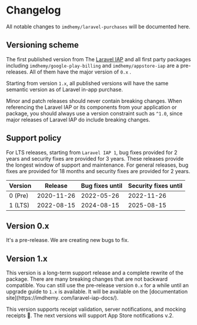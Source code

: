 # Changelog

All notable changes to `imdhemy/laravel-purchases` will be documented here.

## Versioning scheme

The first published version from The [Laravel IAP](https://github.com/imdhemy/laravel-in-app-purchases) and all first
party packages including
`imdhemy/google-play-billing` and `imdhemy/appstore-iap` are a pre-releases. All of them have the major version of `0.x`
.

Starting from version `1.x`, all published versions will have the same semantic version as of Laravel in-app purchase.

Minor and patch releases should never contain breaking changes. When referencing the Laravel IAP or its components from
your application or package, you should always use a version constraint such as `^1.0`, since major releases of Laravel
IAP do include breaking changes.

## Support policy

For LTS releases, starting from `Laravel IAP 1`, bug fixes provided for 2 years and security fixes are provided for 3
years. These releases provide the longest window of support and maintenance. For general releases, bug fixes are
provided for 18 months and security fixes are provided for 2 years.

| Version | Release    | Bug fixes until | Security fixes until |
|---------|------------|-----------------|----------------------|
| 0 (Pre) | 2020-11-26 | 2022-05-26      | 2022-11-26           |
| 1 (LTS) | 2022-08-15 | 2024-08-15      | 2025-08-15           |

## Version 0.x

It's a pre-release. We are creating new bugs to fix.

## Version 1.x

This version is a long-term support release and a complete rewrite of the package. There are many breaking
changes that are not backward compatible. You can still use the pre-release version `0.x` for a while until an
upgrade guide to `1.x` is available. It will be available on the [documentation site](https://imdhemy.
com/laravel-iap-docs/).

This version supports receipt validation, server notifications, and mocking receipts 🎉. The next versions will
support App Store notifications v.2.

